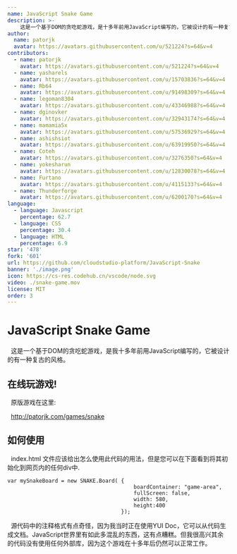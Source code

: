 ```yaml
---
name: JavaScript Snake Game
description: >-
    这是一个基于DOM的贪吃蛇游戏，是十多年前用JavaScript编写的，它被设计的有一种复古的风格。
author:
  name: patorjk
  avatar: https://avatars.githubusercontent.com/u/521224?s=64&v=4
contributors: 
  - name: patorjk
    avatar: https://avatars.githubusercontent.com/u/521224?s=64&v=4
  - name: yasharels
    avatar: https://avatars.githubusercontent.com/u/15703836?s=64&v=4
  - name: Rb64
    avatar: https://avatars.githubusercontent.com/u/91498309?s=64&v=4
  - name: legoman8304
    avatar: https://avatars.githubusercontent.com/u/43346988?s=64&v=4
  - name: dginovker
    avatar: https://avatars.githubusercontent.com/u/32943174?s=64&v=4
  - name: mamamia5x
    avatar: https://avatars.githubusercontent.com/u/57536929?s=64&v=4
  - name: ashishsiot
    avatar: https://avatars.githubusercontent.com/u/63919950?s=64&v=4
  - name: Coteh
    avatar: https://avatars.githubusercontent.com/u/3276350?s=64&v=4
  - name: yokesharun
    avatar: https://avatars.githubusercontent.com/u/12830078?s=64&v=4
  - name: Furtano
    avatar: https://avatars.githubusercontent.com/u/4115133?s=64&v=4
  - name: Thunderforge
    avatar: https://avatars.githubusercontent.com/u/6200170?s=64&v=4
language:
  - language: Javascript
    percentage: 62.7
  - language: CSS
    percentage: 30.4
  - language: HTML
    percentage: 6.9
star: '478'
fork: '601'
url: https://github.com/cloudstudio-platform/JavaScript-Snake
banner: './image.png'
icon: https://cs-res.codehub.cn/vscode/node.svg
video: ./snake-game.mov
license: MIT
order: 3
---
```



# JavaScript Snake Game

&nbsp;&nbsp;这是一个基于DOM的贪吃蛇游戏，是我十多年前用JavaScript编写的，它被设计的有一种复古的风格。
## 在线玩游戏!

&nbsp;&nbsp;原版游戏在这里:

&nbsp;&nbsp;http://patorjk.com/games/snake


## 如何使用
&nbsp;&nbsp;index.html 文件应该给出怎么使用此代码的用法，但是您可以在下面看到将其初始化到网页内的任何div中.
 
    var mySnakeBoard = new SNAKE.Board( {
                                            boardContainer: "game-area",
                                            fullScreen: false,
                                            width: 580,
                                            height:400
                                        });
                                    
&nbsp;&nbsp;源代码中的注释格式有点奇怪，因为我当时正在使用YUI Doc，它可以从代码生成文档。JavaScript世界里有如此多混乱的东西，这有点糟糕。但我很高兴其余的代码没有使用任何外部库，因为这个游戏在十多年后仍然可以正常工作。
